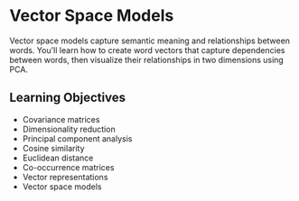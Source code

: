 # Vector Space Models

Vector space models capture semantic meaning and relationships between words. You'll learn how to create word vectors that capture dependencies between words, then visualize their relationships in two dimensions using PCA.

## Learning Objectives
* Covariance matrices
* Dimensionality reduction
* Principal component analysis
* Cosine similarity
* Euclidean distance
* Co-occurrence matrices
* Vector representations
* Vector space models